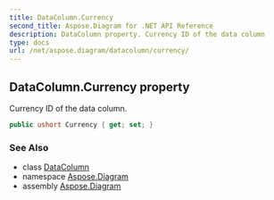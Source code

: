 ```yaml
---
title: DataColumn.Currency
second_title: Aspose.Diagram for .NET API Reference
description: DataColumn property. Currency ID of the data column
type: docs
url: /net/aspose.diagram/datacolumn/currency/
---
```

## DataColumn.Currency property

Currency ID of the data column.

```csharp
public ushort Currency { get; set; }
```

### See Also

* class [DataColumn](../)
* namespace [Aspose.Diagram](../../datacolumn/)
* assembly [Aspose.Diagram](../../../)


